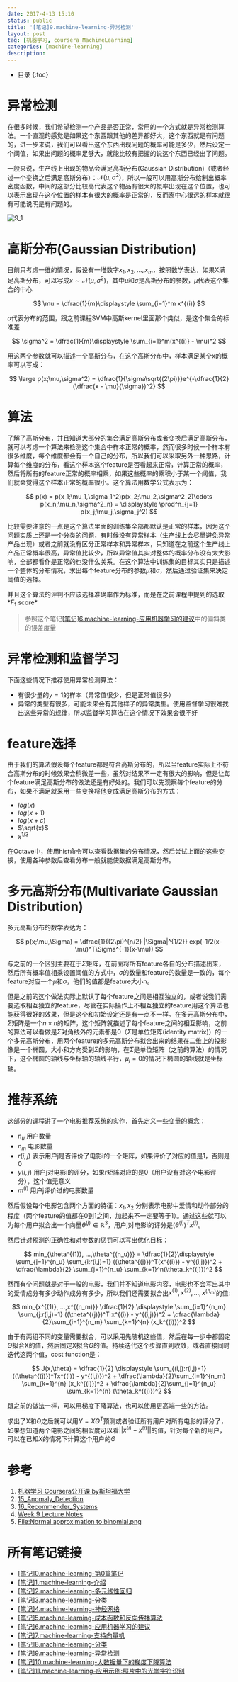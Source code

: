 ```yaml
---
date: 2017-4-13 15:10
status: public
title: '[笔记]9.machine-learning-异常检测'
layout: post
tag: [机器学习, coursera_MachineLearning]
categories: [machine-learning]
description: 
---
```


* 目录
{:toc}

# 异常检测

在很多时候，我们希望检测一个产品是否正常，常用的一个方式就是异常检测算法。一个直观的感觉是如果这个东西跟其他的差异都好大，这个东西就是有问题的，进一步来说，我们可以看出这个东西出现问题的概率可能是多少，然后设定一个阈值，如果出问题的概率足够大，就能比较有把握的说这个东西已经出了问题。

一般来说，生产线上出现的物品会满足高斯分布(Gaussian Distribution)（或者经过一个变换之后满足高斯分布）：$\mathcal{N}(\mu,\sigma^2)$，所以一般可以用高斯分布绘制出概率密度函数，中间的这部分比较高代表这个物品有很大的概率出现在这个位置，也可以表示出现在这个位置的样本有很大的概率是正常的，反而离中心很远的样本就很有可能说明是有问题的。

![9_1](http://7xrop1.com1.z0.glb.clouddn.com/others/machine-learning/9_1.jpg)

# 高斯分布(Gaussian Distribution)

目前只考虑一维的情况，假设有一堆数字${x_1, x_2, ..., x_m}$，按照数学表达，如果X满足高斯分布，可以写成$x \sim \mathcal{N}(\mu, \sigma^2)$，其中$\mu$和$\sigma$是高斯分布的参数，$\mu$代表这个集合的中心

$$
\mu = \dfrac{1}{m}\displaystyle \sum_{i=1}^m x^{(i)}
$$

$\sigma$代表分布的范围，跟之前课程SVM中高斯kernel里面那个类似，是这个集合的标准差

$$
\sigma^2 = \dfrac{1}{m}\displaystyle \sum_{i=1}^m(x^{(i)} - \mu)^2
$$

用这两个参数就可以描述一个高斯分布，在这个高斯分布中，样本满足某个x的概率可以写成：

$$
\large p(x;\mu,\sigma^2) = \dfrac{1}{\sigma\sqrt{(2\pi)}}e^{-\dfrac{1}{2}(\dfrac{x - \mu}{\sigma})^2}
$$

# 算法

了解了高斯分布，并且知道大部分的集合满足高斯分布或者变换后满足高斯分布，就可以考虑一个算法来检测这个集合中样本正常的概率，然而很多时候一个样本有很多维度，每个维度都会有一个自己的分布，所以我们可以采取另外一种思路，计算每个维度的分布，看这个样本这个feature是否看起来正常，计算正常的概率，然后将所有的feature正常的概率相乘，如果这些概率的乘积小于某一个阈值，我们就会觉得这个样本正常的概率很小。这个算法用数学公式表示为：

$$
p(x) = p(x_1;\mu_1,\sigma_1^2)p(x_2;\mu_2,\sigma^2_2)\cdots p(x_n;\mu_n,\sigma^2_n) = \displaystyle \prod^n_{j=1} p(x_j;\mu_j,\sigma_j^2)
$$

比较需要注意的一点是这个算法里面的训练集全部都默认是正常的样本，因为这个问题实质上还是一个分类的问题，有时候没有异常样本（生产线上会尽量避免异常产品出现）或者之前就没有区分正常样本和异常样本，只知道在之前这个生产线上产品正常概率很高，异常值比较少，所以异常值其实对整体的概率分布没有太大影响，全部都看作是正常的也没什么关系。在这个算法中训练集的目标其实只是描述一个整体的分布情况，求出每个feature分布的参数$\mu$和$\sigma$，然后通过验证集来决定阈值的选择。

并且这个算法的评判不应该选择准确率作为标准，而是在之前课程中提到的选取*$F_1$ score*

> 参照这个笔记[[笔记]6.machine-learning-应用机器学习的建议](http://junmo.farbox.com/post/ji-qi-xue-xi/-bi-ji-6.machine-learning-ying-yong-ji-qi-xue-xi-de-jian-yi)中的偏斜类的误差度量

# 异常检测和监督学习

下面这些情况下推荐使用异常检测算法：
- 有很少量的$y = 1$的样本（异常值很少，但是正常值很多）
- 异常的类型有很多，可能未来会有其他样子的异常类型。使用监督学习很难找出这些异常的规律，所以监督学习算法在这个情况下效果会很不好

# feature选择

由于我们的算法假设每个feature都是符合高斯分布的，所以当feature实际上不符合高斯分布的时候效果会稍微差一些，虽然对结果不一定有很大的影响，但是让每个feature满足高斯分布的做法还是有好处的。我们可以先观察每个feature的分布，如果不满足就采用一些变换将他变成满足高斯分布的方式：

- $log(x)$
- $log(x+1)$
- $log(x+c)$
- $\sqrt{x}$
- $x ^ {1/3}$

在Octave中，使用hist命令可以查看数据集的分布情况，然后尝试上面的这些变换，使用各种参数后查看分布一般就能使数据满足高斯分布。

# 多元高斯分布(Multivariate Gaussian Distribution)

多元高斯分布的数学表达为：

$$
p(x;\mu,\Sigma) = \dfrac{1}{(2\pi)^{n/2} |\Sigma|^{1/2}} exp(-1/2(x-\mu)^T\Sigma^{-1}(x-\mu))
$$

与之前的一个区别主要在于$\Sigma$矩阵，在前面将所有feature各自的分布描述出来，然后所有概率值相乘设置阈值的方式中，$\sigma$的数量和feature的数量是一致的，每个feature对应一个$\mu$和$\sigma$，他们的值都是feature大小n。

但是之前的这个做法实际上默认了每个feature之间是相互独立的，或者说我们需要选取相互独立的feature，尽管在实际操作上不相互独立的feature用这个算法也能获得很好的效果，但是这个和初始设定还是有一点不一样。在多元高斯分布中，$\Sigma$矩阵是一个$n \times n$的矩阵，这个矩阵就描述了每个feature之间的相互影响，之前的算法可以看做是$\Sigma$对角线外的元素都是0（$\Sigma$是单位矩阵(identity matrix)）的一个多元高斯分布，用两个feature的多元高斯分布拟合出来的结果在二维上的投影像是一个椭圆，大小和方向受到$\Sigma$的影响，在$\Sigma$是单位矩阵（之前的算法）的情况下，这个椭圆的轴线与坐标轴的轴线平行，$\mu_j = 0$的情况下椭圆的轴线就是坐标轴。

# 推荐系统

这部分的课程讲了一个电影推荐系统的实作，首先定义一些变量的概念：
- $n_u$ 用户数量
- $n_m$ 电影数量
- $r(i, j)$ 表示用户j是否评价了电影i的一个矩阵，如果评价了对应的值是1，否则是0
- $y(i, j)$ 用户j对电影i的评分，如果r矩阵对应的是0（用户没有对这个电影评分），这个值无意义
- $m^{(j)}$ 用户j评价过的电影数量

然后假设每个电影包含两个方面的特征：$x_1, x_2$ 分别表示电影中爱情和动作部分的程度（两个feature的值都在0到1之间，加起来不一定要等于1）。通过这些就可以为每个用户拟合出一个向量$\theta^{(j)} \in \mathbb{R}^3$，用户j对电影i的评分是$(\theta^{(j)})^Tx^{(i)}$。

然后针对预测的正确性和对参数的惩罚可以写出优化目标：

$$
min_{\theta^{(1)}, ...,\theta^{(n_u)}} = \dfrac{1}{2}\displaystyle \sum_{j=1}^{n_u}  \sum_{i:r(i,j)=1} ((\theta^{(j)})^T(x^{(i)}) - y^{(i,j)})^2 + \dfrac{\lambda}{2} \sum_{j=1}^{n_u} \sum_{k=1}^n(\theta_k^{(j)})^2
$$

然而有个问题就是对于一般的电影，我们并不知道电影内容，电影也不会写出其中的爱情成分有多少动作成分有多少，所以我们还需要拟合出$x^{(1)}, x^{(2)}, ..., x^{(n_m)}$的值:

$$
min_{x^{(1)}, ...,x^{(n_m)}} \dfrac{1}{2} \displaystyle \sum_{i=1}^{n_m}  \sum_{j:r(i,j)=1} ((\theta^{(j)})^T x^{(i)} - y^{(i,j)})^2 + \dfrac{\lambda}{2}\sum_{i=1}^{n_m} \sum_{k=1}^{n} (x_k^{(i)})^2
$$

由于有两组不同的变量需要拟合，可以采用先随机这些值，然后在每一步中都固定$\Theta$拟合X的值，然后固定X拟合$\Theta$的值。持续迭代这个步骤直到收敛，或者直接同时迭代这两个值，cost function是：

$$
J(x,\theta) = \dfrac{1}{2} \displaystyle \sum_{(i,j):r(i,j)=1}((\theta^{(j)})^Tx^{(i)} - y^{(i,j)})^2 + \dfrac{\lambda}{2}\sum_{i=1}^{n_m} \sum_{k=1}^{n} (x_k^{(i)})^2 + \dfrac{\lambda}{2}\sum_{j=1}^{n_u} \sum_{k=1}^{n} (\theta_k^{(j)})^2
$$

跟之前的做法一样，可以用梯度下降算法，也可以使用更高端一些的方法。

求出了X和$\Theta$之后就可以用$Y = X\Theta^T$预测或者验证所有用户对所有电影的评分了，如果想知道两个电影之间的相似度可以看$||x^{(i)} - x^{(j)}||$的值，针对每个新的用户，可以在已知$X$的情况下计算这个用户的$\Theta$

# 参考

1. [机器学习 Coursera公开课 by斯坦福大学](https://www.coursera.org/learn/machine-learning/home)
2. [15_Anomaly_Detection](http://www.holehouse.org/mlclass/15_Anomaly_Detection.html)
3. [16_Recommender_Systems](http://www.holehouse.org/mlclass/16_Recommender_Systems.html)
4. [Week 9 Lecture Notes](https://www.coursera.org/learn/machine-learning/resources/szFCa)
5. [File:Normal approximation to binomial.png](https://zh.wikipedia.org/wiki/File:Normal_approximation_to_binomial.png)


# 所有笔记链接

- [[笔记]0.machine-learning-第0篇笔记](http://junmo.farbox.com/post/ji-qi-xue-xi/-bi-ji-0.machine-learning-di-0pian-bi-ji)
- [[笔记]1.machine-learning-介绍](http://junmo.farbox.com/post/ji-qi-xue-xi/-bi-ji-1.machine-learning-jie-shao)
- [[笔记]2.machine-learning-多元线性回归](http://junmo.farbox.com/post/ji-qi-xue-xi/-bi-ji-2.machine-learning-duo-yuan-xian-xing-hui-gui)
- [[笔记]3.machine-learning-分类](http://junmo.farbox.com/post/ji-qi-xue-xi/-bi-ji-3.machine-learning-fen-lei)
- [[笔记]4.machine-learning-神经网络](http://junmo.farbox.com/post/ji-qi-xue-xi/-bi-ji-4.machine-learning-shen-jing-wang-luo)
- [[笔记]5.machine-learning-成本函数和反向传播算法](http://junmo.farbox.com/post/ji-qi-xue-xi/-bi-ji-5.machine-learning-cheng-ben-han-shu-he-fan-xiang-chuan-bo-suan-fa)
- [[笔记]6.machine-learning-应用机器学习的建议](http://junmo.farbox.com/post/ji-qi-xue-xi/-bi-ji-6.machine-learning-ying-yong-ji-qi-xue-xi-de-jian-yi)
- [[笔记]7.machine-learning-支持向量机](http://junmo.farbox.com/post/ji-qi-xue-xi/-bi-ji-7.machine-learning-zhi-chi-xiang-liang-ji)
- [[笔记]8.machine-learning-分类](http://junmo.farbox.com/post/ji-qi-xue-xi/-bi-ji-8.machine-learning-fen-lei)
- [[笔记]9.machine-learning-异常检测](http://junmo.farbox.com/post/ji-qi-xue-xi/-bi-ji-9.machine-learning-yi-chang-jian-ce)
- [[笔记]10.machine-learning-大数据量下的梯度下降算法](http://junmo.farbox.com/post/ji-qi-xue-xi/-bi-ji-10.machine-learning-da-shu-ju-liang-xia-de-ti-du-xia-jiang-suan-fa)
- [[笔记]11.machine-learning-应用示例:照片中的光学字符识别](http://junmo.farbox.com/post/ji-qi-xue-xi/-bi-ji-11.machine-learning-ying-yong-shi-li-zhao-pian-zhong-de-guang-xue-zi-fu-shi-bie)

